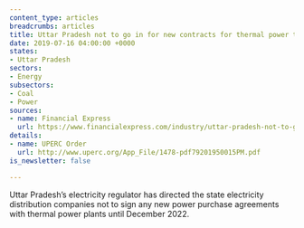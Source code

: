 ```yaml
---
content_type: articles
breadcrumbs: articles
title: Uttar Pradesh not to go in for new contracts for thermal power till 2022
date: 2019-07-16 04:00:00 +0000
states:
- Uttar Pradesh
sectors:
- Energy
subsectors:
- Coal
- Power
sources:
- name: Financial Express
  url: https://www.financialexpress.com/industry/uttar-pradesh-not-to-go-in-for-new-contracts-for-thermal-power-till-2022/1642535/
details:
- name: UPERC Order
  url: http://www.uperc.org/App_File/1478-pdf79201950015PM.pdf
is_newsletter: false

---
```

Uttar Pradesh’s electricity regulator has directed the state electricity distribution companies not to sign any new power purchase agreements with thermal power plants until December 2022.
